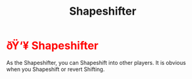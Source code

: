 ﻿---
lang: en-US
title: Shapeshifter
prev: Phantom
next: Viper
---
# <font color="red">ðŸ‘¥ <b>Shapeshifter</b></font> <Badge text="Vanilla" type="tip" vertical="middle"/>

As the Shapeshifter, you can Shapeshift into other players. It is obvious when you Shapeshift or revert Shifting.<br>
